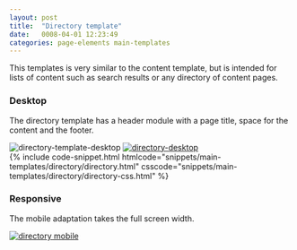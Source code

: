 ```yaml
---
layout: post
title:  "Directory template"
date:   0008-04-01 12:23:49
categories: page-elements main-templates
---
```


This templates is very similar to the content template, but is intended for lists of content such as
search results or any directory of content pages.

### Desktop

The directory template has a header module with a page title, space for the content and the footer.

<div class="gallery">
  <img src="/gfw-style-guides/images/posts/main-templates/directory-template/04-01-directory-template-desktop.png" alt="directory-template-desktop">
  <a href="/gfw-style-guides/images/posts/main-templates/directory-template/04-02-directory-desktop-full.jpg">
    <img src="/gfw-style-guides/images/posts/main-templates/directory-template/04-02-directory-desktop.png" alt="directory-desktop">
  </a>
</div>

<div id="code-snippet-box1" class="code-snippet-box">
  {% include code-snippet.html htmlcode="snippets/main-templates/directory/directory.html" csscode="snippets/main-templates/directory/directory-css.html" %}
</div>


### Responsive

The mobile adaptation takes the full screen width.

<div class="gallery">
  <a href="/gfw-style-guides/images/posts/main-templates/directory-template/04-02-directory-desktop-full.jpg">
    <img src="/gfw-style-guides/images/posts/main-templates/directory-template/04-03-directory-mobile.png" alt="directory mobile">
  </a>
</div>
